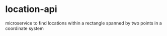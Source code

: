# location-api

microservice to find locations within a rectangle spanned by two points in a coordinate system
